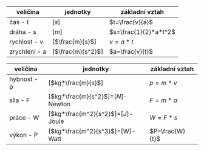 
| veličina      | jednotky          | základní vztah        |
| ------------- | ----------------- | --------------------- |
| čas - t       | [$s$]             | $t=\frac{v}{a}$       |
| dráha - s     | [$m$]             | $s=\frac{1}{2}*a*t^2$ |
| rychlost - v  | [$\frac{m}{s}$]   | $v=a*t$               |
| zrychlení - a | [$\frac{m}{s^2}$] | $a=\frac{v}{t}$       |

| veličina    | jednotky                           | základní vztah |
| ----------- | ---------------------------------- | -------------- |
| hybnost - p | [$kg*\frac{m}{s}$]                 | $p=m*v$        |
| síla - F    | [$kg*\frac{m}{s^2}$]=[$N$]-Newton  | $F=m*a$        |
| práce - W   | [$kg*\frac{m^2}{s^2}$]=[$J$]-Joule | $W=F*s$        |
| výkon - P |[$kg*\frac{m^2}{s^3}$]=[W]-Watt |$P=\frac{W}{t}$|
